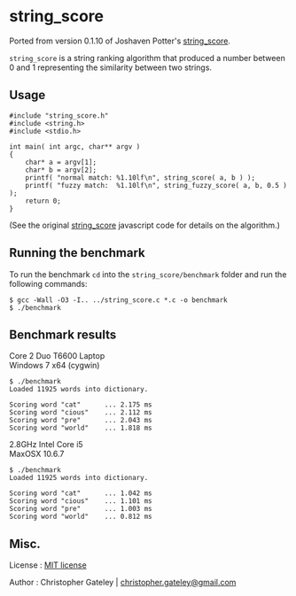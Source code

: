 string_score
=============

Ported from version 0.1.10 of Joshaven Potter's [string_score][0].

`string_score` is a string ranking algorithm that produced a number between 0 and 1 representing the similarity between two strings.

Usage
-----

    #include "string_score.h"
    #include <string.h>
    #include <stdio.h>

    int main( int argc, char** argv )
    {
        char* a = argv[1];
        char* b = argv[2];
        printf( "normal match: %1.10lf\n", string_score( a, b ) );
        printf( "fuzzy match:  %1.10lf\n", string_fuzzy_score( a, b, 0.5 ) );
        return 0;
    }

(See the original [string_score][0] javascript code for details on the algorithm.)

Running the benchmark
---------------------

To run the benchmark `cd` into the `string_score/benchmark` folder and run the following commands:

    $ gcc -Wall -O3 -I.. ../string_score.c *.c -o benchmark
    $ ./benchmark

Benchmark results
-----------------

Core 2 Duo T6600 Laptop  
Windows 7 x64 (cygwin)

    $ ./benchmark
    Loaded 11925 words into dictionary.

    Scoring word "cat"      ... 2.175 ms
    Scoring word "cious"    ... 2.112 ms
    Scoring word "pre"      ... 2.043 ms
    Scoring word "world"    ... 1.818 ms

2.8GHz Intel Core i5  
MaxOSX 10.6.7

    $ ./benchmark
    Loaded 11925 words into dictionary.
    
    Scoring word "cat"      ... 1.042 ms
    Scoring word "cious"    ... 1.101 ms
    Scoring word "pre"      ... 1.003 ms
    Scoring word "world"    ... 0.812 ms

Misc.
-----

License : [MIT license](http://www.opensource.org/licenses/mit-license.php)

Author : Christopher Gateley | [christopher.gateley@gmail.com](mailto:christopher.gateley@gmail.com)

[0]: http://github.com/joshaven/string_score